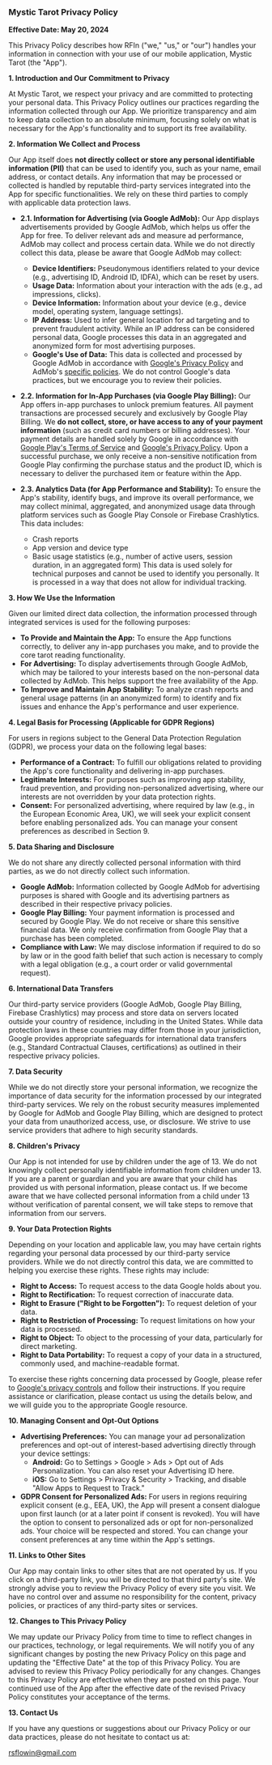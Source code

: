 ### **Mystic Tarot Privacy Policy**

**Effective Date: May 20, 2024**

This Privacy Policy describes how RFIn ("we," "us," or "our") handles your information in connection with your use of our mobile application, Mystic Tarot (the "App").

**1. Introduction and Our Commitment to Privacy**

At Mystic Tarot, we respect your privacy and are committed to protecting your personal data. This Privacy Policy outlines our practices regarding the information collected through our App. We prioritize transparency and aim to keep data collection to an absolute minimum, focusing solely on what is necessary for the App's functionality and to support its free availability.

**2. Information We Collect and Process**

Our App itself does **not directly collect or store any personal identifiable information (PII)** that can be used to identify you, such as your name, email address, or contact details. Any information that may be processed or collected is handled by reputable third-party services integrated into the App for specific functionalities. We rely on these third parties to comply with applicable data protection laws.

*   **2.1. Information for Advertising (via Google AdMob):**
    Our App displays advertisements provided by Google AdMob, which helps us offer the App for free. To deliver relevant ads and measure ad performance, AdMob may collect and process certain data. While we do not directly collect this data, please be aware that Google AdMob may collect:
    *   **Device Identifiers:** Pseudonymous identifiers related to your device (e.g., advertising ID, Android ID, IDFA), which can be reset by users.
    *   **Usage Data:** Information about your interaction with the ads (e.g., ad impressions, clicks).
    *   **Device Information:** Information about your device (e.g., device model, operating system, language settings).
    *   **IP Address:** Used to infer general location for ad targeting and to prevent fraudulent activity. While an IP address can be considered personal data, Google processes this data in an aggregated and anonymized form for most advertising purposes.
    *   **Google's Use of Data:** This data is collected and processed by Google AdMob in accordance with [Google's Privacy Policy](https://policies.google.com/privacy) and AdMob's [specific policies](https://support.google.com/admob/answer/6128543?hl=en). We do not control Google's data practices, but we encourage you to review their policies.

*   **2.2. Information for In-App Purchases (via Google Play Billing):**
    Our App offers in-app purchases to unlock premium features. All payment transactions are processed securely and exclusively by Google Play Billing. We **do not collect, store, or have access to any of your payment information** (such as credit card numbers or billing addresses). Your payment details are handled solely by Google in accordance with [Google Play's Terms of Service](https://play.google.com/about/play-terms/index.html) and [Google's Privacy Policy](https://policies.google.com/privacy).
    Upon a successful purchase, we only receive a non-sensitive notification from Google Play confirming the purchase status and the product ID, which is necessary to deliver the purchased item or feature within the App.

*   **2.3. Analytics Data (for App Performance and Stability):**
    To ensure the App's stability, identify bugs, and improve its overall performance, we may collect minimal, aggregated, and anonymized usage data through platform services such as Google Play Console or Firebase Crashlytics. This data includes:
    *   Crash reports
    *   App version and device type
    *   Basic usage statistics (e.g., number of active users, session duration, in an aggregated form)
    This data is used solely for technical purposes and cannot be used to identify you personally. It is processed in a way that does not allow for individual tracking.

**3. How We Use the Information**

Given our limited direct data collection, the information processed through integrated services is used for the following purposes:

*   **To Provide and Maintain the App:** To ensure the App functions correctly, to deliver any in-app purchases you make, and to provide the core tarot reading functionality.
*   **For Advertising:** To display advertisements through Google AdMob, which may be tailored to your interests based on the non-personal data collected by AdMob. This helps support the free availability of the App.
*   **To Improve and Maintain App Stability:** To analyze crash reports and general usage patterns (in an anonymized form) to identify and fix issues and enhance the App's performance and user experience.

**4. Legal Basis for Processing (Applicable for GDPR Regions)**

For users in regions subject to the General Data Protection Regulation (GDPR), we process your data on the following legal bases:

*   **Performance of a Contract:** To fulfill our obligations related to providing the App's core functionality and delivering in-app purchases.
*   **Legitimate Interests:** For purposes such as improving app stability, fraud prevention, and providing non-personalized advertising, where our interests are not overridden by your data protection rights.
*   **Consent:** For personalized advertising, where required by law (e.g., in the European Economic Area, UK), we will seek your explicit consent before enabling personalized ads. You can manage your consent preferences as described in Section 9.

**5. Data Sharing and Disclosure**

We do not share any directly collected personal information with third parties, as we do not directly collect such information.

*   **Google AdMob:** Information collected by Google AdMob for advertising purposes is shared with Google and its advertising partners as described in their respective privacy policies.
*   **Google Play Billing:** Your payment information is processed and secured by Google Play. We do not receive or share this sensitive financial data. We only receive confirmation from Google Play that a purchase has been completed.
*   **Compliance with Law:** We may disclose information if required to do so by law or in the good faith belief that such action is necessary to comply with a legal obligation (e.g., a court order or valid governmental request).

**6. International Data Transfers**

Our third-party service providers (Google AdMob, Google Play Billing, Firebase Crashlytics) may process and store data on servers located outside your country of residence, including in the United States. While data protection laws in these countries may differ from those in your jurisdiction, Google provides appropriate safeguards for international data transfers (e.g., Standard Contractual Clauses, certifications) as outlined in their respective privacy policies.

**7. Data Security**

While we do not directly store your personal information, we recognize the importance of data security for the information processed by our integrated third-party services. We rely on the robust security measures implemented by Google for AdMob and Google Play Billing, which are designed to protect your data from unauthorized access, use, or disclosure. We strive to use service providers that adhere to high security standards.

**8. Children's Privacy**

Our App is not intended for use by children under the age of 13. We do not knowingly collect personally identifiable information from children under 13. If you are a parent or guardian and you are aware that your child has provided us with personal information, please contact us. If we become aware that we have collected personal information from a child under 13 without verification of parental consent, we will take steps to remove that information from our servers.

**9. Your Data Protection Rights**

Depending on your location and applicable law, you may have certain rights regarding your personal data processed by our third-party service providers. While we do not directly control this data, we are committed to helping you exercise these rights. These rights may include:

*   **Right to Access:** To request access to the data Google holds about you.
*   **Right to Rectification:** To request correction of inaccurate data.
*   **Right to Erasure ("Right to be Forgotten"):** To request deletion of your data.
*   **Right to Restriction of Processing:** To request limitations on how your data is processed.
*   **Right to Object:** To object to the processing of your data, particularly for direct marketing.
*   **Right to Data Portability:** To request a copy of your data in a structured, commonly used, and machine-readable format.

To exercise these rights concerning data processed by Google, please refer to [Google's privacy controls](https://myaccount.google.com/privacy) and follow their instructions. If you require assistance or clarification, please contact us using the details below, and we will guide you to the appropriate Google resource.

**10. Managing Consent and Opt-Out Options**

*   **Advertising Preferences:** You can manage your ad personalization preferences and opt-out of interest-based advertising directly through your device settings:
    *   **Android:** Go to Settings > Google > Ads > Opt out of Ads Personalization. You can also reset your Advertising ID here.
    *   **iOS:** Go to Settings > Privacy & Security > Tracking, and disable "Allow Apps to Request to Track."
*   **GDPR Consent for Personalized Ads:** For users in regions requiring explicit consent (e.g., EEA, UK), the App will present a consent dialogue upon first launch (or at a later point if consent is revoked). You will have the option to consent to personalized ads or opt for non-personalized ads. Your choice will be respected and stored. You can change your consent preferences at any time within the App's settings.

**11. Links to Other Sites**

Our App may contain links to other sites that are not operated by us. If you click on a third-party link, you will be directed to that third party's site. We strongly advise you to review the Privacy Policy of every site you visit. We have no control over and assume no responsibility for the content, privacy policies, or practices of any third-party sites or services.

**12. Changes to This Privacy Policy**

We may update our Privacy Policy from time to time to reflect changes in our practices, technology, or legal requirements. We will notify you of any significant changes by posting the new Privacy Policy on this page and updating the "Effective Date" at the top of this Privacy Policy. You are advised to review this Privacy Policy periodically for any changes. Changes to this Privacy Policy are effective when they are posted on this page. Your continued use of the App after the effective date of the revised Privacy Policy constitutes your acceptance of the terms.

**13. Contact Us**

If you have any questions or suggestions about our Privacy Policy or our data practices, please do not hesitate to contact us at:

rsflowin@gmail.com
